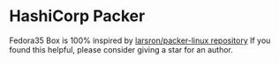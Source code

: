 # HashiCorp Packer

Fedora35 Box is 100% inspired by [larsron/packer-linux repository](https://github.com/larsron/packer-linux)
If you found this helpful, please consider giving a star for an author.
